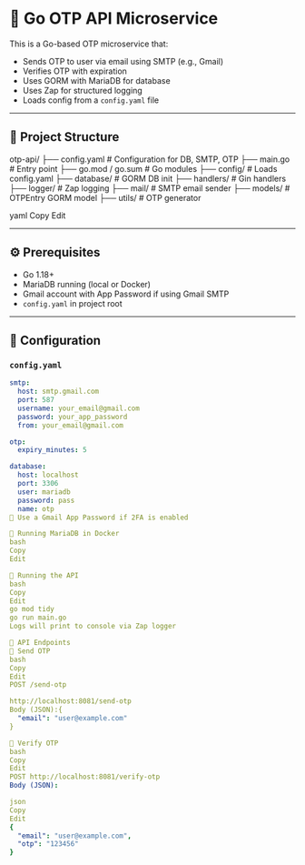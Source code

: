 # 🔐 Go OTP API Microservice

This is a Go-based OTP microservice that:

- Sends OTP to user via email using SMTP (e.g., Gmail)
- Verifies OTP with expiration
- Uses GORM with MariaDB for database
- Uses Zap for structured logging
- Loads config from a `config.yaml` file

---

## 📁 Project Structure

otp-api/
├── config.yaml # Configuration for DB, SMTP, OTP
├── main.go # Entry point
├── go.mod / go.sum # Go modules
├── config/ # Loads config.yaml
├── database/ # GORM DB init
├── handlers/ # Gin handlers
├── logger/ # Zap logging
├── mail/ # SMTP email sender
├── models/ # OTPEntry GORM model
├── utils/ # OTP generator

yaml
Copy
Edit

---

## ⚙️ Prerequisites

- Go 1.18+
- MariaDB running (local or Docker)
- Gmail account with App Password if using Gmail SMTP
- `config.yaml` in project root

---

## 🔧 Configuration

### `config.yaml`

```yaml
smtp:
  host: smtp.gmail.com
  port: 587
  username: your_email@gmail.com
  password: your_app_password
  from: your_email@gmail.com

otp:
  expiry_minutes: 5

database:
  host: localhost
  port: 3306
  user: mariadb
  password: pass
  name: otp
🔐 Use a Gmail App Password if 2FA is enabled

🐳 Running MariaDB in Docker
bash
Copy
Edit

🚀 Running the API
bash
Copy
Edit
go mod tidy
go run main.go
Logs will print to console via Zap logger

📮 API Endpoints
🔸 Send OTP
bash
Copy
Edit
POST /send-otp

http://localhost:8081/send-otp
Body (JSON):{
  "email": "user@example.com"
}

🔸 Verify OTP
bash
Copy
Edit
POST http://localhost:8081/verify-otp
Body (JSON):

json
Copy
Edit
{
  "email": "user@example.com",
  "otp": "123456"
}